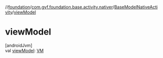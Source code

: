 //[foundation](../../../index.md)/[com.gyf.foundation.base.activity.nativer](../index.md)/[BaseModelNativeActivity](index.md)/[viewModel](view-model.md)

# viewModel

[androidJvm]\
val [viewModel](view-model.md): [VM](index.md)